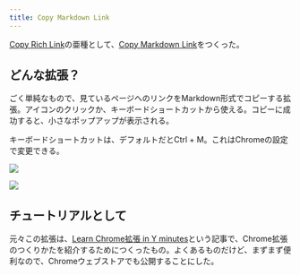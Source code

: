 ```yaml
---
title: Copy Markdown Link
---
```

[Copy Rich Link](https://chrome.google.com/webstore/detail/copy-rich-link/hikiamlgpdcabppakpmemaofmkgknpea)の亜種として、[Copy Markdown Link](https://chrome.google.com/webstore/detail/copy-markdown-link/gkceaaphhbeanfciglgpffnncfpipjpa)をつくった。

どんな拡張？
------

ごく単純なもので、見ているページへのリンクをMarkdown形式でコピーする拡張。アイコンのクリックか、キーボードショートカットから使える。コピーに成功すると、小さなポップアップが表示される。

キーボードショートカットは、デフォルトだとCtrl + M。これはChromeの設定で変更できる。

![](https://lh6.googleusercontent.com/Cb1sRj4qRRNoAFjvCQFigBsqdvnOBHNoFbFPMjEoJZkSgsJJEesoP4oga4KeBA4v2Q3H1YlJwoYxhQMPr6Fqlz-7TpzHxb3aMDARIUYl3blZEUmLRsXNU0gKjKVbPBPeOsJwL_YPIXYfCbzytNinDTOUt0lVCPbaEHpWXl_0Q3r3OPcQJaaepaan8mEa)

![](https://lh6.googleusercontent.com/AVVxsqYPAqjD2rJJZ5b_OyDueE7SwsfFh7OCMuthMAts7cWfNXrdh3u_R9T1WXIMc3-vZyhzZnAf3-doiNmPYzC-TvpTr56mQA_QfOrmTcCl_XfZdH4a3K4ji8sIleIabUFScT8fmEq4MADCLThKUpUW-ltq0SYULCTjB9mVAjRgyhwEliAwzo9CP06W)

チュートリアルとして
----------

元々この拡張は、[Learn Chrome拡張 in Y minutes](https://r7kamura.com/articles/2022-05-18-learn-chrome-extention-in-y-minutes)という記事で、Chrome拡張のつくりかたを紹介するためにつくったもの。よくあるものだけど、まずまず便利なので、Chromeウェブストアでも公開することにした。
